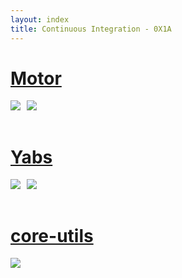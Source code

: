 ```yaml
---
layout: index
title: Continuous Integration - 0X1A
---
```


<div class="row">
    <div class="col-lg-12 section">
	<h1 class="section-heading"><a href="{{ site.url }}/ci/motor">Motor</a></h1>
	<a href="{{ site.url }}/ci/motor"><img style="float:left; padding-right:10px" src="{{ site.url }}/img/motor-build.svg"><img style="float:left" src="{{ site.url }}/img/motor-coverage.svg"></a></br></br>
	<h1 class="section-heading"><a href="{{ site.url }}/ci/yabs">Yabs</a></h1>
	<a href="{{ site.url }}/ci/yabs"><img style="float:left; padding-right:10px" src="{{ site.url }}/img/yabs-build.svg"><img style="float:left" src="{{ site.url }}/img/yabs-coverage.svg"></a></br></br>
	<h1 class="section-heading"><a href="{{ site.url }}/ci/core-utils">core-utils</a></h1>
	<a href="{{ site.url }}/ci/yabs"><img style="float:left; padding-right:10px" src="{{ site.url }}/img/core-utils-build.svg"></a></br></br>
    </div>
</div>
